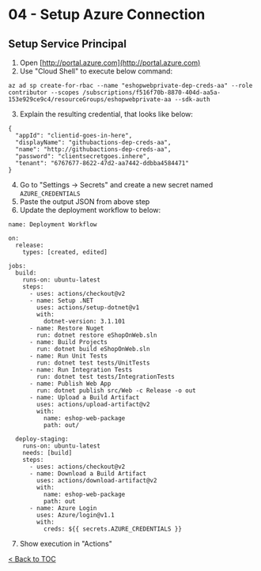 
# 04 - Setup Azure Connection

## Setup Service Principal
1. Open [http://portal.azure.com](http://portal.azure.com)
2. Use "Cloud Shell" to execute below command:
```
az ad sp create-for-rbac --name "eshopwebprivate-dep-creds-aa" --role contributor --scopes /subscriptions/f516f70b-8870-404d-aa5a-153e929ce9c4/resourceGroups/eshopwebprivate-aa --sdk-auth

```
3. Explain the resulting credential, that looks like below:
```
{
  "appId": "clientid-goes-in-here",
  "displayName": "githubactions-dep-creds-aa",
  "name": "http://githubactions-dep-creds-aa",
  "password": "clientsecretgoes.inhere",
  "tenant": "6767677-8622-47d2-aa7442-ddbba4584471"
}
```
4. Go to "Settings -> Secrets" and create a new secret named `AZURE_CREDENTIALS`
5. Paste the output JSON from above step
6. Update the deployment workflow to below:
```
name: Deployment Workflow

on:
  release:
    types: [created, edited]

jobs:
  build:
    runs-on: ubuntu-latest
    steps:
      - uses: actions/checkout@v2
      - name: Setup .NET
        uses: actions/setup-dotnet@v1
        with:
          dotnet-version: 3.1.101
      - name: Restore Nuget
        run: dotnet restore eShopOnWeb.sln
      - name: Build Projects
        run: dotnet build eShopOnWeb.sln
      - name: Run Unit Tests
        run: dotnet test tests/UnitTests
      - name: Run Integration Tests
        run: dotnet test tests/IntegrationTests
      - name: Publish Web App
        run: dotnet publish src/Web -c Release -o out
      - name: Upload a Build Artifact
        uses: actions/upload-artifact@v2
        with:
          name: eshop-web-package
          path: out/
      
  deploy-staging:
    runs-on: ubuntu-latest
    needs: [build]
    steps:
      - uses: actions/checkout@v2
      - name: Download a Build Artifact
        uses: actions/download-artifact@v2
        with:
          name: eshop-web-package
          path: out
      - name: Azure Login
        uses: Azure/login@v1.1
        with:
          creds: ${{ secrets.AZURE_CREDENTIALS }}
```
7. Show execution in "Actions"

[< Back to TOC](README.md)